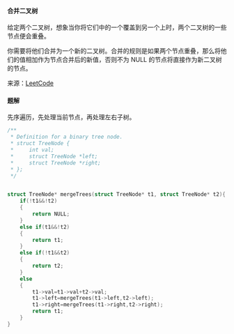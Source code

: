 #### 合并二叉树

给定两个二叉树，想象当你将它们中的一个覆盖到另一个上时，两个二叉树的一些节点便会重叠。

你需要将他们合并为一个新的二叉树。合并的规则是如果两个节点重叠，那么将他们的值相加作为节点合并后的新值，否则不为 NULL 的节点将直接作为新二叉树的节点。

来源：[LeetCode](https://leetcode-cn.com/problems/merge-two-binary-trees)

#### 题解

先序遍历，先处理当前节点，再处理左右子树。

````C
/**
 * Definition for a binary tree node.
 * struct TreeNode {
 *     int val;
 *     struct TreeNode *left;
 *     struct TreeNode *right;
 * };
 */


struct TreeNode* mergeTrees(struct TreeNode* t1, struct TreeNode* t2){
    if(!t1&&!t2)
    {
        return NULL;
    }
    else if(t1&&!t2)
    {
        return t1;
    }
    else if(!t1&&t2)
    {
        return t2;
    }
    else
    {
        t1->val=t1->val+t2->val;
        t1->left=mergeTrees(t1->left,t2->left);
        t1->right=mergeTrees(t1->right,t2->right);
        return t1;
    }
}
````